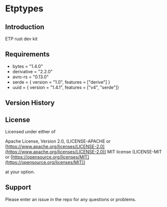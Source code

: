 # Etptypes


## Introduction

ETP rust dev kit

## Requirements

- bytes = "1.4.0"
- derivative = "2.2.0"
- avro-rs = "0.13.0"
- serde = { version = "1.0", features = ["derive"] }
- uuid = { version = "1.4.1", features = ["v4", "serde"]}

## Version History


## License

Licensed under either of

Apache License, Version 2.0, (LICENSE-APACHE or [https://www.apache.org/licenses/LICENSE-2.0](https://www.apache.org/licenses/LICENSE-2.0))
MIT license (LICENSE-MIT or [https://opensource.org/licenses/MIT](https://opensource.org/licenses/MIT))

at your option.


## Support

Please enter an issue in the repo for any questions or problems.
